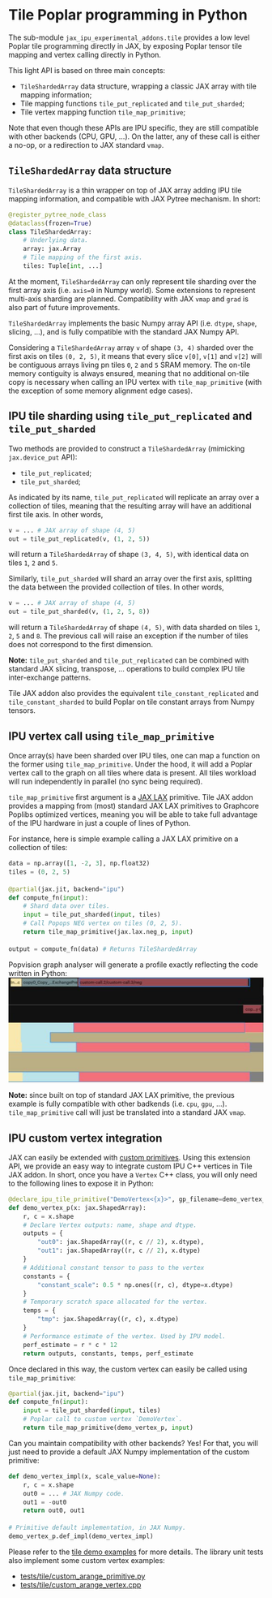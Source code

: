 # Tile Poplar programming in Python

The sub-module `jax_ipu_experimental_addons.tile` provides a low level Poplar tile programming directly in JAX, by exposing Poplar tensor tile mapping and vertex calling directly in Python.

This light API is based on three main concepts:
* `TileShardedArray` data structure, wrapping a classic JAX array with tile mapping information;
* Tile mapping functions `tile_put_replicated` and `tile_put_sharded`;
* Tile vertex mapping function `tile_map_primitive`;

Note that even though these APIs are IPU specific, they are still compatible with other backends (CPU, GPU, ...). On the latter, any of these call is either a no-op, or a redirection to JAX standard `vmap`.

## `TileShardedArray` data structure

`TileShardedArray` is a thin wrapper on top of JAX array adding IPU tile mapping information, and compatible with JAX Pytree mechanism. In short:
```python
@register_pytree_node_class
@dataclass(frozen=True)
class TileShardedArray:
    # Underlying data.
    array: jax.Array
    # Tile mapping of the first axis.
    tiles: Tuple[int, ...]
```
At the moment, `TileShardedArray` can only represent tile sharding over the first array axis (i.e. `axis=0` in Numpy world). Some extensions to represent multi-axis sharding are planned. Compatibility with JAX `vmap` and `grad` is also part of future improvements.

`TileShardedArray` implements the basic Numpy array API (i.e. `dtype`, `shape`, slicing, ...), and is fully compatible with the standard JAX Numpy API.

Considering a `TileShardedArray` array `v` of shape `(3, 4)` sharded over the first axis on tiles `(0, 2, 5)`, it means that every slice `v[0]`, `v[1]` and `v[2]` will be contiguous arrays living pn tiles `0`, `2` and `5` SRAM memory. The on-tile memory contiguity is always ensured, meaning that no additional on-tile copy is necessary when calling an IPU vertex with `tile_map_primitive` (with the exception of some memory alignment edge cases).

## IPU tile sharding using `tile_put_replicated` and `tile_put_sharded`

Two methods are provided to construct a `TileShardedArray` (mimicking `jax.device_put` API):
* `tile_put_replicated`;
* `tile_put_sharded`;

As indicated by its name, `tile_put_replicated` will replicate an array over a collection of tiles, meaning that the resulting array will have an additional first tile axis. In other words,
```python
v = ... # JAX array of shape (4, 5)
out = tile_put_replicated(v, (1, 2, 5))
```
will return a `TileShardedArray` of shape `(3, 4, 5)`, with identical data on tiles `1`, `2` and `5`.


Similarly, `tile_put_sharded` will shard an array over the first axis, splitting the data between the provided collection of tiles. In other words,
```python
v = ... # JAX array of shape (4, 5)
out = tile_put_sharded(v, (1, 2, 5, 8))
```
will return a `TileShardedArray` of shape `(4, 5)`, with data sharded on tiles `1`, `2`, `5` and `8`. The previous call will raise an exception if the number of tiles does not correspond to the first dimension.

**Note:** `tile_put_sharded` and `tile_put_replicated` can be combined with standard JAX slicing, transpose, ... operations to build complex IPU tile inter-exchange patterns.

Tile JAX addon also provides the equivalent `tile_constant_replicated` and `tile_constant_sharded` to build Poplar on tile constant arrays from Numpy tensors.

## IPU vertex call using `tile_map_primitive`

Once array(s) have been sharded over IPU tiles, one can map a function on the former using `tile_map_primitive`. Under the hood, it will add a Poplar vertex call to the graph on all tiles where data is present. All tiles workload will run independently in parallel (no sync being required).

`tile_map_primitive` first argument is a [JAX LAX](https://jax.readthedocs.io/en/latest/jax.lax.html) primitive. Tile JAX addon provides a mapping from (most) standard JAX LAX primitives to Graphcore Poplibs optimized vertices, meaning you will be able to take full advantage of the IPU hardware in just a couple of lines of Python.

For instance, here is simple example calling a JAX LAX primitive on a collection of tiles:

```python
data = np.array([1, -2, 3], np.float32)
tiles = (0, 2, 5)

@partial(jax.jit, backend="ipu")
def compute_fn(input):
    # Shard data over tiles.
    input = tile_put_sharded(input, tiles)
    # Call Popops NEG vertex on tiles (0, 2, 5).
    return tile_map_primitive(jax.lax.neg_p, input)

output = compute_fn(data) # Returns TileShardedArray
```

Popvision graph analyser will generate a profile exactly reflecting the code written in Python:
![tile_map_popvision](../../docs/images/tile_map_popvision.png)

**Note:** since built on top of standard JAX LAX primitive, the previous example is fully compatible with other badkends (i.e. `cpu`, `gpu`, ...). `tile_map_primitive` call will just be translated into a standard JAX `vmap`.

## IPU custom vertex integration

JAX can easily be extended with [custom primitives](https://jax.readthedocs.io/en/latest/notebooks/How_JAX_primitives_work.html#defining-new-jax-primitives). Using this extension API, we provide an easy way to integrate custom IPU C++ vertices in Tile JAX addon. In short, once you have a `Vertex` C++ class, you will only need to the following lines to expose it in Python:
```python
@declare_ipu_tile_primitive("DemoVertex<{x}>", gp_filename=demo_vertex_filename)
def demo_vertex_p(x: jax.ShapedArray):
    r, c = x.shape
    # Declare Vertex outputs: name, shape and dtype.
    outputs = {
        "out0": jax.ShapedArray((r, c // 2), x.dtype),
        "out1": jax.ShapedArray((r, c // 2), x.dtype)
    }
    # Additional constant tensor to pass to the vertex
    constants = {
        "constant_scale": 0.5 * np.ones((r, c), dtype=x.dtype)
    }
    # Temporary scratch space allocated for the vertex.
    temps = {
        "tmp": jax.ShapedArray((r, c), x.dtype)
    }
    # Performance estimate of the vertex. Used by IPU model.
    perf_estimate = r * c * 12
    return outputs, constants, temps, perf_estimate
```

Once declared in this way, the custom vertex can easily be called using `tile_map_primitive`:
```python
@partial(jax.jit, backend="ipu")
def compute_fn(input):
    input = tile_put_sharded(input, tiles)
    # Poplar call to custom vertex `DemoVertex`.
    return tile_map_primitive(demo_vertex_p, input)
```

Can you maintain compatibility with other backends? Yes! For that, you will just need to provide a default JAX Numpy implementation of the custom primitive:
```python
def demo_vertex_impl(x, scale_value=None):
    r, c = x.shape
    out0 = ... # JAX Numpy code.
    out1 = -out0
    return out0, out1

# Primitive default implementation, in JAX Numpy.
demo_vertex_p.def_impl(demo_vertex_impl)
```

Please refer to the [tile demo examples](../../examples/demo/) for more details. The library unit tests also implement some custom vertex examples:
* [tests/tile/custom_arange_primitive.py](../../tests/tile/custom_arange_primitive.py)
* [tests/tile/custom_arange_vertex.cpp](../../tests/tile/custom_arange_vertex.cpp)
